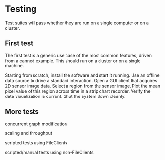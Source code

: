 # Testing

Test suites will pass whether they are run on a single computer or on a cluster.

## First test

The first test is a generic use case of the most common features, driven from
a canned example.
This should run on a cluster or on a single machine.

Starting from scratch, install the software and start it running.
Use an offline data source to drive a standard interaction.
Open a GUI client that acquires 2D sensor image data.
Select a region from the sensor image.
Plot the mean pixel value of this region across time in a strip chart recorder.
Verify the data visualization is corrent.
Shut the system down cleanly.

## More tests

concurrent graph modification

scaling and throughput

scripted tests using FileClients

scripted/manual tests using non-FileClients

